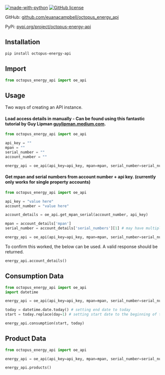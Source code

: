 [![made-with-python](https://img.shields.io/badge/Made%20with-Python-1f425f.svg)](https://www.python.org/) [![GitHub license](https://img.shields.io/github/license/Naereen/StrapDown.js.svg)](https://github.com/Naereen/StrapDown.js/blob/master/LICENSE)

GitHub: [github.com/euanacampbell/octopus_energy_api](https://github.com/euanacampbell/octopus_energy_api)

PyPi: [pypi.org/project/octopus-energy-api](https://pypi.org/project/octopus-energy-api/)

## Installation

```bash
pip install octopus-energy-api
```

## Import

```python
from octopus_energy_api import oe_api
```

## Usage
Two ways of creating an API instance.

#### Load access details in manually - Can be found using this fantastic tutorial by Guy Lipman [guylipman.medium.com](https://guylipman.medium.com/accessing-your-octopus-smart-meter-data-3f3905ca8fec).

```python
from octopus_energy_api import oe_api

api_key = ""
mpan = ""
serial_number = ""
account_number = ""

energy_api = oe_api(api_key=api_key, mpan=mpan, serial_number=serial_number, account_number=account_number)
```

#### Get mpan and serial numbers from account number + api key. (currently only works for single property accounts)

```python
from octopus_energy_api import oe_api

api_key = "value here"
account_number = "value here"

account_details = oe_api.get_mpan_serial(account_number, api_key)

mpan = account_details['mpan']
serial_number = account_details['serial_numbers'][1] # may have multiple

energy_api = oe_api(api_key=api_key, mpan=mpan, serial_number=serial_number, account_number=account_number)
```

To confirm this worked, the below can be used. A valid response should be returned.

```python
energy_api.account_details()
```

## Consumption Data

```python
from octopus_energy_api import oe_api
import datetime

energy_api = oe_api(api_key=api_key, mpan=mpan, serial_number=serial_number, account_number=account_number)

today = datetime.date.today() # setting end date to today
start = today.replace(day=1) # setting start date to the beginning of the month

energy_api.consumption(start, today)
```

## Product Data

```python
from octopus_energy_api import oe_api

energy_api = oe_api(api_key=api_key, mpan=mpan, serial_number=serial_number, account_number=account_number)

energy_api.products()
```
